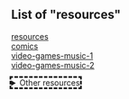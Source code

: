 ## List of "resources"  
[resources](../../..//resources/)  
[comics](../../..//resources-comics/)  
[video-games-music-1](../../..//resources-video-games-music-1/)  
[video-games-music-2](../../..//resources-video-games-music-2/)  
<details style="border: 1px #ffffff; outline: dashed; display: inline-block;">
  <summary style="border: 1px #ffffff; outline: dashed; cursor: pointer; ">Other resources</summary>
  
</details>
  
